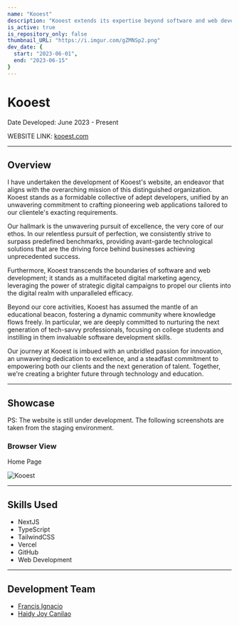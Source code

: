 ```yaml
---
name: "Kooest"
description: "Kooest extends its expertise beyond software and web development, positioning itself as a dynamic digital marketing agency."
is_active: true
is_repository_only: false
thumbnail_URL: "https://i.imgur.com/gZMNSp2.png"
dev_date: {
  start: "2023-06-01",
  end: "2023-06-15"
}
---
```


# Kooest

Date Developed: June 2023 - Present

WEBSITE LINK: [kooest.com](https://kooest.com/)

---

## Overview

I have undertaken the development of Kooest's website, an endeavor that aligns with the overarching mission of this distinguished organization. Kooest stands as a formidable collective of adept developers, unified by an unwavering commitment to crafting pioneering web applications tailored to our clientele's exacting requirements.

Our hallmark is the unwavering pursuit of excellence, the very core of our ethos. In our relentless pursuit of perfection, we consistently strive to surpass predefined benchmarks, providing avant-garde technological solutions that are the driving force behind businesses achieving unprecedented success.

Furthermore, Kooest transcends the boundaries of software and web development; it stands as a multifaceted digital marketing agency, leveraging the power of strategic digital campaigns to propel our clients into the digital realm with unparalleled efficacy.

Beyond our core activities, Kooest has assumed the mantle of an educational beacon, fostering a dynamic community where knowledge flows freely. In particular, we are deeply committed to nurturing the next generation of tech-savvy professionals, focusing on college students and instilling in them invaluable software development skills.

Our journey at Kooest is imbued with an unbridled passion for innovation, an unwavering dedication to excellence, and a steadfast commitment to empowering both our clients and the next generation of talent. Together, we're creating a brighter future through technology and education.

---

## Showcase

PS: The website is still under development. The following screenshots are taken from the staging environment.

### Browser View

Home Page

![Kooest](https://i.imgur.com/gZMNSp2.png)

---

## Skills Used

- NextJS
- TypeScript
- TailwindCSS
- Vercel
- GitHub
- Web Development

---

## Development Team

- [Francis Ignacio](https://www.linkedin.com/in/noeyislearning/)
- [Haidy Joy Canilao](https://www.linkedin.com/in/haidy-joy-canilao/)
